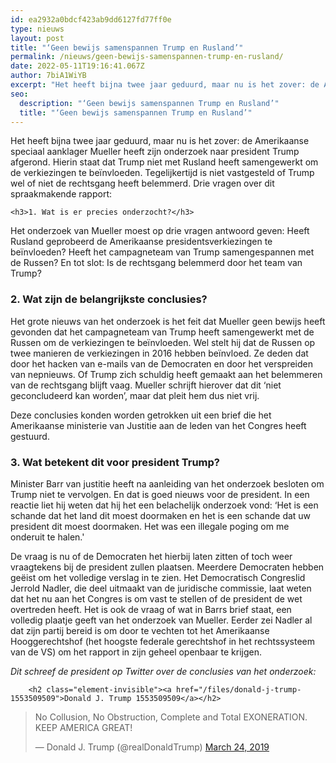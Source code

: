 ```yaml
---
id: ea2932a0bdcf423ab9dd6127fd77ff0e
type: nieuws
layout: post
title: "‘Geen bewijs samenspannen Trump en Rusland’"
permalink: /nieuws/geen-bewijs-samenspannen-trump-en-rusland/
date: 2022-05-11T19:16:41.067Z
author: 7biA1WiYB
excerpt: "Het heeft bijna twee jaar geduurd, maar nu is het zover: de Amerikaanse speciaal aanklager Mueller heeft zijn onderzoek naar president Trump afgerond. Hierin staat dat Trump niet met Rusland heeft samengewerkt om de verkiezingen te beïnvloeden. Tegelijkertijd is niet vastgesteld of Trump wel of niet de rechtsgang heeft belemmerd. Drie vragen over dit spraakmakende rapport:  "
seo:
  description: "‘Geen bewijs samenspannen Trump en Rusland’"
  title: "‘Geen bewijs samenspannen Trump en Rusland’"
---
```

Het heeft bijna twee jaar geduurd, maar nu is het zover: de Amerikaanse speciaal aanklager Mueller heeft zijn onderzoek naar president Trump afgerond. Hierin staat dat Trump niet met Rusland heeft samengewerkt om de verkiezingen te beïnvloeden. Tegelijkertijd is niet vastgesteld of Trump wel of niet de rechtsgang heeft belemmerd. Drie vragen over dit spraakmakende rapport:  

    <h3>1. Wat is er precies onderzocht?</h3>
<p>Het onderzoek van Mueller moest op drie vragen antwoord geven: Heeft Rusland geprobeerd de Amerikaanse presidentsverkiezingen te beïnvloeden? Heeft het campagneteam van Trump samengespannen met de Russen? En tot slot: Is de rechtsgang belemmerd door het team van Trump?</p>
<h3>2. Wat zijn de belangrijkste conclusies?</h3>
<p>Het grote nieuws van het onderzoek is het feit dat Mueller geen bewijs heeft gevonden dat het campagneteam van Trump heeft samengewerkt met de Russen om de verkiezingen te beïnvloeden. Wel stelt hij dat de Russen op twee manieren de verkiezingen in 2016 hebben beïnvloed. Ze deden dat door het hacken van e-mails van de Democraten en door het verspreiden van nepnieuws. Of Trump zich schuldig heeft gemaakt aan het belemmeren van de rechtsgang blijft vaag. Mueller schrijft hierover dat dit ‘niet geconcludeerd kan worden’, maar dat pleit hem dus niet vrij. </p>
<p>Deze conclusies konden worden getrokken uit een brief die het Amerikaanse ministerie van Justitie aan de leden van het Congres heeft gestuurd.</p>
<h3>3. Wat betekent dit voor president Trump?</h3>
<p>Minister Barr van justitie heeft na aanleiding van het onderzoek besloten om Trump niet te vervolgen. En dat is goed nieuws voor de president. In een reactie liet hij weten dat hij het een belachelijk onderzoek vond: ‘Het is een schande dat het land dit moest doormaken en het is een schande dat uw president dit moest doormaken. Het was een illegale poging om me onderuit te halen.'</p>
<p>De vraag is nu of de Democraten het hierbij laten zitten of toch weer vraagtekens bij de president zullen plaatsen. Meerdere Democraten hebben geëist om het volledige verslag in te zien. Het Democratisch Congreslid Jerrold Nadler, die deel uitmaakt van de juridische commissie, laat weten dat het nu aan het Congres is om vast te stellen of de president de wet overtreden heeft. Het is ook de vraag of wat in Barrs brief staat, een volledig plaatje geeft van het onderzoek van Mueller. Eerder zei Nadler al dat zijn partij bereid is om door te vechten tot het Amerikaanse Hooggerechtshof (het hoogste federale gerechtshof in het rechtssysteem van de VS) om het rapport in zijn geheel openbaar te krijgen.</p>
<p><em>Dit schreef de president op Twitter over de conclusies van het onderzoek: </em></p>
<p><div class="media media-element-container media-default"><div id="file-536677" class="file file-document file-text-oembed">

        <h2 class="element-invisible"><a href="/files/donald-j-trump-1553509509">Donald J. Trump 1553509509</a></h2>
    
  
  <div class="content">
    
<blockquote class="twitter-tweet" data-width="550"><p lang="en" dir="ltr">No Collusion, No Obstruction, Complete and Total EXONERATION. KEEP AMERICA GREAT!</p>&mdash; Donald J. Trump (@realDonaldTrump) <a href="https://twitter.com/realDonaldTrump/status/1109918388133023744?ref_src=twsrc%5Etfw">March 24, 2019</a></blockquote>
<script async="" src="https://platform.twitter.com/widgets.js" charset="utf-8"></script>
  </div>

  
</div>
</div>  
